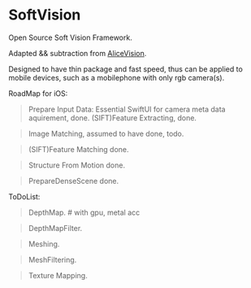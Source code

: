 # SoftVision
Open Source Soft Vision Framework.

Adapted && subtraction from [AliceVision](https://github.com/AliceVision).

Designed to have thin package and fast speed, thus can be applied to mobile devices, such as a mobilephone with only rgb camera(s).

RoadMap for iOS:

> Prepare Input Data: Essential SwiftUI for camera meta data aquirement, done.
> (SIFT)Feature Extracting, done.

> Image Matching, assumed to have done, todo.

> (SIFT)Feature Matching done.

> Structure From Motion done.

> PrepareDenseScene done.

ToDoList:

> DepthMap. # with gpu, metal acc

> DepthMapFilter.

> Meshing.

> MeshFiltering.

> Texture Mapping.

